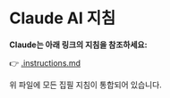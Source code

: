 # Claude AI 지침

**Claude는 아래 링크의 지침을 참조하세요:**

👉 [.instructions.md](.instructions.md)

위 파일에 모든 집필 지침이 통합되어 있습니다.
